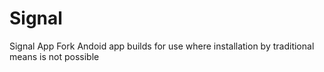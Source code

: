 # Signal
Signal App Fork
Andoid app builds for use where installation by traditional means is not possible
